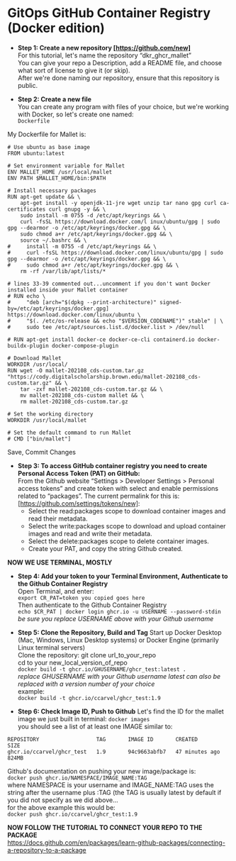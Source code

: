 # GitOps GitHub Container Registry (Docker edition)

- **Step 1: Create a new repository [https://github.com/new]**  
For this tutorial, let's name the repository “dkr\_ghcr\_mallet”  
You can give your repo a Description, add a README file, and choose what sort of license to give it (or skip).  
After we're done naming our repository, ensure that this repository is public.

- **Step 2: Create a new file**  
You can create any program with files of your choice, but we're working with Docker, so let's create one named:  
 ```Dockerfile```  
  
My Dockerfile for Mallet is:<br>
```
# Use ubuntu as base image
FROM ubuntu:latest

# Set environment variable for Mallet
ENV MALLET_HOME /usr/local/mallet
ENV PATH $MALLET_HOME/bin:$PATH

# Install necessary packages
RUN apt-get update && \
    apt-get install -y openjdk-11-jre wget unzip tar nano gpg curl ca-certificates curl gnupg -y && \
    sudo install -m 0755 -d /etc/apt/keyrings && \
    curl -fsSL https://download.docker.com/l inux/ubuntu/gpg | sudo gpg --dearmor -o /etc/apt/keyrings/docker.gpg && \
    sudo chmod a+r /etc/apt/keyrings/docker.gpg && \
    source ~/.bashrc && \
#     install -m 0755 -d /etc/apt/keyrings && \
#     curl -fsSL https://download.docker.com/linux/ubuntu/gpg | sudo gpg --dearmor -o /etc/apt/keyrings/docker.gpg && \
#     sudo chmod a+r /etc/apt/keyrings/docker.gpg && \ 
    rm -rf /var/lib/apt/lists/*

# lines 33-39 commented out...uncomment if you don't want Docker installed inside your Mallet container
# RUN echo \
#     "deb [arch="$(dpkg --print-architecture)" signed-by=/etc/apt/keyrings/docker.gpg] https://download.docker.com/linux/ubuntu \
#     "$(. /etc/os-release && echo "$VERSION_CODENAME")" stable" | \
#     sudo tee /etc/apt/sources.list.d/docker.list > /dev/null

# RUN apt-get install docker-ce docker-ce-cli containerd.io docker-buildx-plugin docker-compose-plugin

# Download Mallet
WORKDIR /usr/local/
RUN wget -O mallet-202108_cds-custom.tar.gz "https://cody.digitalscholarship.brown.edu/mallet-202108_cds-custom.tar.gz" && \
    tar -zxf mallet-202108_cds-custom.tar.gz && \
    mv mallet-202108_cds-custom mallet && \
    rm mallet-202108_cds-custom.tar.gz

# Set the working directory
WORKDIR /usr/local/mallet

# Set the default command to run Mallet
# CMD ["bin/mallet"]
```  
  
Save, Commit Changes  
  
- **Step 3: To access GitHub container registry you need to create Personal Access Token (PAT) on GitHub:**  
From the Github website “Settings > Developer Settings > Personal access tokens” and create token with select and enable permissions related to “packages”. 
The current permalink for this is: [https://github.com/settings/tokens/new]:  
    - Select the read:packages scope to download container images and read their metadata.  
    - Select the write:packages scope to download and upload container images and read and write their metadata.  
    - Select the delete:packages scope to delete container images.  
    - Create your PAT, and copy the string Github created.

**NOW WE USE TERMINAL, MOSTLY**  
- **Step 4: Add your token to your Terminal Environment, Authenticate to the Github Container Registry**  
Open Terminal, and enter:  
```export CR_PAT=token you copied goes here```  
Then authenticate to the Github Container Registry  
```echo $CR_PAT | docker login ghcr.io -u USERNAME --password-stdin```  
_be sure you replace USERNAME above with your Github username_

- **Step 5: Clone the Repository, Build and Tag**
Start up Docker Desktop (Mac, Windows, Linux Desktop systems) or Docker Engine (primarily Linux terminal servers)   
Clone the repository:
git clone url_to_your_repo  
cd to your new_local_version_of_repo  
```docker build -t ghcr.io/GHUSERNAME/ghcr_test:latest .```  
_replace GHUSERNAME with your Github username_
_latest can also be replaced with a version number of your choice_  
example:   
```docker build -t ghcr.io/ccarvel/ghcr_test:1.9```

- **Step 6: Check Image ID, Push to Github**
Let's find the ID for the mallet image we just built in terminal:
```docker images```  
you should see a list of at least one IMAGE similar to:  
```
REPOSITORY                  TAG       IMAGE ID       CREATED         SIZE
ghcr.io/ccarvel/ghcr_test   1.9       94c9663abfb7   47 minutes ago   824MB
```
   
Github's documentation on pushing your new image/package is:  
```docker push ghcr.io/NAMESPACE/IMAGE_NAME:TAG```   
where NAMESPACE is your username and IMAGE_NAME:TAG uses the string after the username plus :TAG (the TAG is usually latest by default if you did not specify as we did above...   
for the above example this would be:   
```docker push ghcr.io/ccarvel/ghcr_test:1.9```   
   
**NOW FOLLOW THE TUTORIAL TO CONNECT YOUR REPO TO THE PACKAGE**   
https://docs.github.com/en/packages/learn-github-packages/connecting-a-repository-to-a-package


